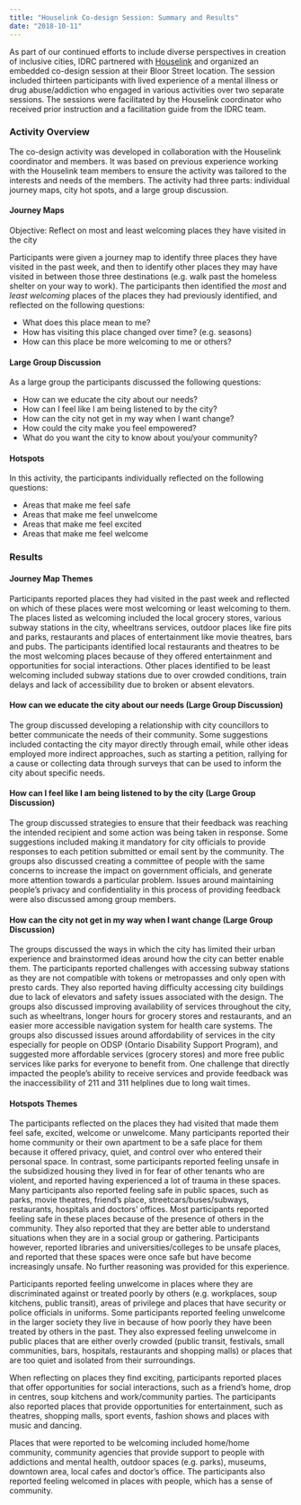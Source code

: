 ```yaml
---
title: "Houselink Co-design Session: Summary and Results"
date: "2018-10-11"
---
```


As part of our continued efforts to include diverse perspectives in creation of inclusive cities, IDRC partnered with [Houselink](http://www.houselink.on.ca/) and organized an embedded co-design session at their Bloor Street location. The session included thirteen participants with lived experience of a mental illness or drug abuse/addiction who engaged in various activities over two separate sessions. The sessions were facilitated by the Houselink coordinator who received prior instruction and a facilitation
guide from the IDRC team.

### Activity Overview

The co-design activity was developed in collaboration with the Houselink coordinator and members. It was based on previous experience working with the Houselink team members to ensure the activity was tailored to the interests and needs of the members. The activity had three parts: individual journey maps, city hot spots, and a large group discussion.

#### Journey Maps

Objective: Reflect on most and least welcoming places they have visited in the city

Participants were given a journey map to identify three places they have visited in the past week, and then to identify other places they may have visited in between those three destinations (e.g. walk past the homeless shelter on your way to work). The participants then identified the *most* and *least welcoming* places of the places they had previously identified, and reflected on the following questions:

- What does this place mean to me?
- How has visiting this place changed over time? (e.g. seasons)
- How can this place be more welcoming to me or others?

#### Large Group Discussion

As a large group the participants discussed the following questions:

- How can we educate the city about our needs?
- How can I feel like I am being listened to by the city?
- How can the city not get in my way when I want change?
- How could the city make you feel empowered?
- What do you want the city to know about you/your community?

#### Hotspots

In this activity, the participants individually reflected on the following questions:

- Areas that make me feel safe
- Areas that make me feel unwelcome
- Areas that make me feel excited
- Areas that make me feel welcome

### Results

#### Journey Map Themes

Participants reported places they had visited in the past week and reflected on which of these places were most welcoming or least welcoming to them. The places listed as welcoming included the local grocery stores, various subway stations in the city, wheeltrans services, outdoor places like fire pits and parks, restaurants and places of entertainment like movie theatres, bars and pubs. The participants identified local restaurants and theatres to be the most welcoming places because of they offered entertainment and opportunities for social interactions. Other places identified to be least welcoming included subway stations due to over crowded conditions, train delays and lack of accessibility due to broken or absent elevators.

#### How can we educate the city about our needs (Large Group Discussion)

The group discussed developing a relationship with city councillors to better communicate the needs of their community. Some suggestions included contacting the city mayor directly through email, while other ideas employed more indirect approaches, such as starting a petition, rallying for a cause or collecting data through surveys that can be used to inform the city about specific needs.

#### How can I feel like I am being listened to by the city (Large Group Discussion)

The group discussed strategies to ensure that their feedback was reaching the intended recipient and some action was being taken in response. Some suggestions included making it mandatory for city officials to provide responses to each petition submitted or email sent by the community. The groups also discussed creating a committee of people with the same concerns to increase the impact on government officials, and generate more attention towards a particular problem. Issues around maintaining people’s privacy and confidentiality in this process of providing feedback were also discussed among group members.

#### How can the city not get in my way when I want change (Large Group Discussion)

The groups discussed the ways in which the city has limited their urban experience and brainstormed ideas around how the city can better enable them. The participants reported challenges with accessing subway stations as they are not compatible with tokens or metropasses and only open with presto cards. They also reported having difficulty accessing city buildings due to lack of elevators and safety issues associated with the design. The groups also discussed improving availability of services throughout the city, such as wheeltrans, longer hours for grocery stores and restaurants, and an easier more accessible navigation system for health care systems. The groups also discussed issues around affordability of services in the city especially for people on ODSP (Ontario Disability Support Program), and suggested more affordable services (grocery stores) and more free public services like parks for everyone to benefit from. One challenge that directly impacted the people’s ability to receive services and provide feedback was the inaccessibility of 211 and 311 helplines due to long wait times.

#### Hotspots Themes

The participants reflected on the places they had visited that made them feel safe, excited, welcome or unwelcome. Many participants reported their home community or their own apartment to be a safe place for them because it offered privacy, quiet, and control over who entered their personal space. In contrast, some participants reported feeling unsafe in the subsidized housing they lived in for fear of other tenants who are violent, and reported having experienced a lot of trauma in these spaces. Many participants also reported feeling safe in public spaces, such as parks, movie theatres, friend’s place, streetcars/buses/subways, restaurants, hospitals and doctors’ offices. Most participants reported feeling safe in these places because of the presence of others in the community. They also reported that they are better able to understand situations when they are in a social group or gathering. Participants however, reported libraries and universities/colleges to be unsafe places, and reported that these spaces were once safe but have become increasingly unsafe. No further reasoning was provided for this experience.

Participants reported feeling unwelcome in places where they are discriminated against or treated poorly by others (e.g. workplaces, soup kitchens, public transit), areas of privilege and places that have security or police officials in uniforms. Some participants reported feeling unwelcome in the larger society they live in because of how poorly they have been treated by others in the past. They also expressed feeling unwelcome in public places that are either overly crowded (public transit, festivals, small communities, bars, hospitals, restaurants and shopping malls) or places that are too quiet and isolated from their surroundings.

When reflecting on places they find exciting, participants reported places that offer opportunities for social interactions, such as a friend’s home, drop in centres, soup kitchens and work/community parties. The participants also reported places that provide opportunities for entertainment, such as theatres, shopping malls, sport events, fashion shows and places with music and dancing.

Places that were reported to be welcoming included home/home community, community agencies that provide support to people with addictions and mental health, outdoor spaces (e.g. parks), museums, downtown area, local cafes and doctor’s office. The participants also reported feeling welcomed in places with people, which has  a sense of community.
